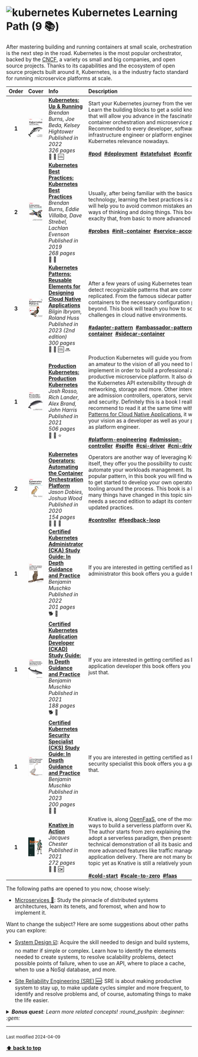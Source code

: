 [//]: # (Auto generated file from templates)

# <img height="35" src="https://user-images.githubusercontent.com/25181517/182534006-037f08b5-8e7b-4e5f-96b6-5d2a5558fa85.png" alt="kubernetes" title="Kubernetes"/> Kubernetes Learning Path (9 :books:)

After mastering building and running containers at small scale, orchestration is the next step in the road. Kubernetes is the most popular orchestrator, backed by the [CNCF](https://www.cncf.io/), a variety os small and big companies, and open source projects. Thanks to its capabilities and the ecosystem of open source projects built around it, Kubernetes, is a the industry facto standard for running microservice platforms at scale.

| Order | Cover | Info | Description |
| :---: | :---: | :--- | :--- |
| **1** | ![img](/assets/books/covers/kubernetes-up-and-running.jpeg) | [**Kubernetes: Up & Running**](https://learning.oreilly.com/library/view/-/9781098110192/) <br> *Brendan Burns, Joe Beda, Kelsey Hightower* <br> *Published in 2022* <br> *326 pages* <br> :hatched_chick: :green_book: :cool: | Start your Kubernetes journey from the very basics. Learn the building blocks to get a solid knowledge base that will allow you advance in the fascinating world of container orchestration and microservice platforms. Recommended to every developer, software architect, infrastructure engineer or platform engineer due to the Kubernetes relevance nowadays.<br><br>[**#pod**](https://kubernetes.io/docs/concepts/workloads/pods/)&nbsp;&nbsp;[**#deployment**](https://kubernetes.io/docs/concepts/workloads/controllers/deployment/)&nbsp;&nbsp;[**#statefulset**](https://kubernetes.io/docs/concepts/workloads/controllers/statefulset/)&nbsp;&nbsp;[**#confimap**](https://kubernetes.io/docs/concepts/configuration/configmap/)&nbsp;&nbsp;[**#secret**](https://kubernetes.io/docs/concepts/configuration/secret/)&nbsp;&nbsp; |
| **2** | ![img](/assets/books/covers/kubernetes-best-practices.jpeg) | [**Kubernetes Best Practices: Kubernetes Best Practices**](https://learning.oreilly.com/library/view/-/9781492056461/) <br> *Brendan Burns, Eddie Villalba, Dave Strebel, Lachlan Evenson* <br> *Published in 2019* <br> *268 pages* <br> :hatched_chick: :orange_book: | Usually, after being familiar with the basics of any technology, learning the best practices is a nice step, it will help you to avoid common mistakes and open new ways of thinking and doing things. This book will do exaclty that, from basic to more advanced topics.<br><br>[**#probes**]()&nbsp;&nbsp;[**#init-container**]()&nbsp;&nbsp;[**#service-account**]()&nbsp;&nbsp;[**#rbac**]()&nbsp;&nbsp; |
| **3** | ![img](/assets/books/covers/kubernetes-patterns.jpeg) | [**Kubernetes Patterns: Reusable Elements for Designing Cloud Native Applications**](https://learning.oreilly.com/library/view/-/9781098131678/) <br> *Bilgin Ibryam, Roland Huss* <br> *Published in 2023 (2nd edition)* <br> *300 pages* <br> :hatched_chick: :green_book: :cool: :soon: | After a few years of using Kubernetes teams started to detect recognizable patterns that are commonly replicated. From the famous sidecar pattern and init containers to the necessary configuration patterns and beyond. This book will teach you how to solve common challenges in cloud native environments. <br><br>[**#adapter-pattern**]()&nbsp;&nbsp;[**#ambassador-pattern**]()&nbsp;&nbsp;[**#init-container**]()&nbsp;&nbsp;[**#sidecar-container**]()&nbsp;&nbsp; |
| **1** | ![img](/assets/books/covers/production-kubernetes.jpeg) | [**Production Kubernetes: Production Kubernetes**](https://learning.oreilly.com/library/view/-/9781492092292/) <br> *Josh Rosso, Rich Lander, Alex Brand, John Harris* <br> *Published in 2021* <br> *506 pages* <br> :tiger2: :green_book: :star: | Production Kubernetes will guide you from the view of an amateur to the vision of all you need to know and implement in order to build a professional and productive microservice platform. It also demonstrates the Kubernetes API extensibility through drivers for networking, storage and more. Other interesting topis are admission controllers, operators, service meshes and security. Definitely this is a book I really enjoyed, I recommend to read it at the same time with [Design Patterns for Cloud Native Applications](https://www.oreilly.com/library/view/design-patterns-for/9781492090700/), it will broaden your vision as a developer as well as your perspective as platform engineer.<br><br>[**#platform-engineering**]()&nbsp;&nbsp;[**#admission-controller**](https://kubernetes.io/docs/reference/access-authn-authz/admission-controllers/#what-are-they)&nbsp;&nbsp;[**#spiffe**]()&nbsp;&nbsp;[**#csi-driver**](https://kubernetes-csi.github.io/docs/)&nbsp;&nbsp;[**#cni-driver**](https://www.tigera.io/learn/guides/kubernetes-networking/kubernetes-cni/)&nbsp;&nbsp; |
| **2** | ![img](/assets/books/covers/kubernetes-operators.jpeg) | [**Kubernetes Operators: Automating the Container Orchestration Platform**](https://learning.oreilly.com/library/view/-/9781492048039/) <br> *Jason Dobies, Joshua Wood* <br> *Published in 2020* <br> *154 pages* <br> :tiger2: :orange_book: :arrows_counterclockwise: | Operators are another way of leveraging Kubernetes itself, they offer you the possibility to customize and automate your workloads management. Its a very popular pattern, in this book you will find what you need to get started to develop your own operator and all the tooling around the process. This book is a little bit 'old', many things have changed in this topic since 2020, it needs a second edition to adapt its contents to more updated practices.<br><br>[**#controller**](https://kubernetes.io/docs/concepts/architecture/controller/)&nbsp;&nbsp;[**#feedback-loop**]()&nbsp;&nbsp; |
| **1** | ![img](/assets/books/covers/cka.jpeg) | [**Certified Kubernetes Administrator (CKA) Study Guide: In Depth Guidance and Practice**](https://learning.oreilly.com/library/view/-/9781098107215/) <br> *Benjamin Muschko* <br> *Published in 2022* <br> *201 pages* <br> :dog2: :orange_book: | If you are interested in getting certified as Kubernetes administrator this book offers you a guide to do just that.<br><br> |
| **1** | ![img](/assets/books/covers/ckad.jpeg) | [**Certified Kubernetes Application Developer (CKAD) Study Guide: In Depth Guidance and Practice**](https://learning.oreilly.com/library/view/-/9781492083726/) <br> *Benjamin Muschko* <br> *Published in 2021* <br> *188 pages* <br> :dog2: :orange_book: | If you are interested in getting certified as Kubernetes application developer this book offers you a guide to do just that.<br><br> |
| **1** | ![img](/assets/books/covers/cks.jpeg) | [**Certified Kubernetes Security Specialist (CKS) Study Guide: In Depth Guidance and Practice**](https://learning.oreilly.com/library/view/-/9781098132965/) <br> *Benjamin Muschko* <br> *Published in 2023* <br> *200 pages* <br> :tiger2: :orange_book: | If you are interested in getting certified as Kubernetes security specialist this book offers you a guide to do just that.<br><br> |
| **1** | ![img](/assets/books/covers/knative-in-action.jpeg) | [**Knative in Action**](https://learning.oreilly.com/library/view/-/9781617296642/) <br> *Jacques Chester* <br> *Published in 2021* <br> *272 pages* <br> :tiger2: :green_book: :ok: | Knative is, along [OpenFaaS](https://www.openfaas.com), one of the most popular ways to build a serverless platform over Kubernetes. The author starts from zero explaining the motivation to adopt a serverless paradigm, then presents Knative in a technical demonstration of all its basic and some of the more advanced features like traffic management and application delivery. There are not many books on the topic yet as Knative is still a relatively young project.<br><br>[**#cold-start**](https://www.stacksense.io/p/on-the-serverless-cold-start-problem-69ca6dbd3113)&nbsp;&nbsp;[**#scale-to-zero**](https://www.fermyon.com/blog/scale-to-zero-problem)&nbsp;&nbsp;[**#faas**](https://en.wikipedia.org/wiki/Function_as_a_service)&nbsp;&nbsp; |

The following paths are opened to you now, choose wisely:

- [Microservices :construction:](/content/learning-paths/microservices): Study the pinnacle of distributed systems architectures, learn its tenets, and foremost, when and how to implement it.


Want to change the subject? Here are some suggestions about other paths you can explore:

- [System Design :ballot_box_with_check:](/content/learning-paths/system-design): Acquire the skill needed to design and build systems, no matter if simple or complex. Learn how to identify the elements needed to create systems, to resolve scalability problems, detect possible points of failure, when to use an API, where to place a cache, when to use a NoSql database, and more.

- [Site Reliability Engineering (SRE) :new:](/content/learning-paths/sre): SRE is about making productive system to stay up, to make update cycles simpler and more frequent, to identify and resolve problems and, of course, automating things to make the life easier.


<details><summary><i><b>Bonus quest</b>: Learn more related concepts! :round_pushpin: :beginner: :gem: </i></summary>
<p>

<sub>[#container-runtime]() [#ingress]() [#controller]() [#crd]() [#operator]() [#csi-driver]() [#admission-controller]() [#service-mesh]() [#platform-engineering]()</sub>

</p>
</details>

---
<sub>Last modified 2024-04-09</sub>

[**⬆ back to top**](#kubernetes-learning-path)
